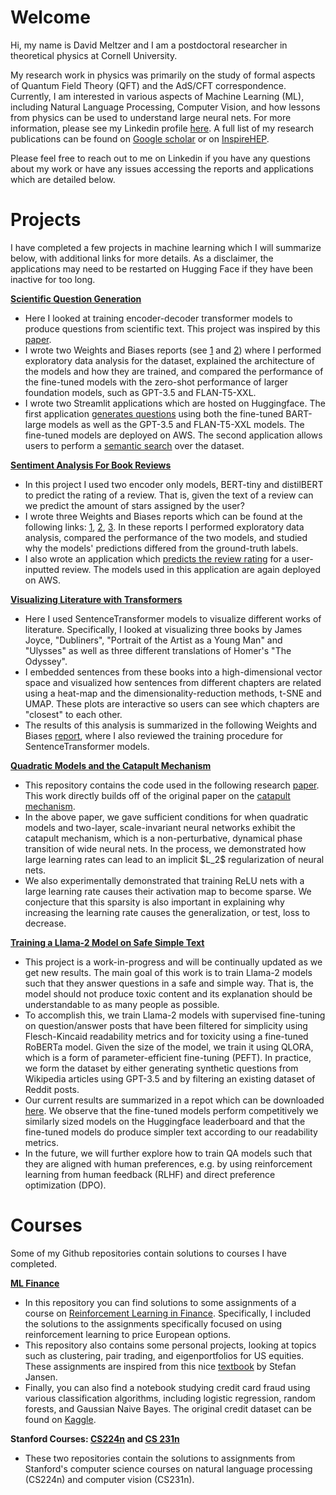 # Welcome

Hi, my name is David Meltzer and I am a postdoctoral researcher in theoretical physics at Cornell University. 

My research work in physics was primarily on the study of formal aspects of Quantum Field Theory (QFT) and the AdS/CFT correspondence. Currently, I am interested in various aspects of Machine Learning (ML), including Natural Language Processing, Computer Vision, and how lessons from physics can be used to understand large neural nets. For more information, please see my Linkedin profile <a href="https://www.linkedin.com/in/david-meltzer-12a72162/">here</a>. A full list of my research publications can be found on <a href="https://scholar.google.com/citations?hl=en&user=jkez7jMAAAAJ">Google scholar</a> or on <a href="https://inspirehep.net/authors/1430989?ui-citation-summary=true">InspireHEP</a>. 

Please feel free to reach out to me on Linkedin if you have any questions about my work or have any issues accessing the reports and applications which are detailed below.

# Projects

I have completed a few projects in machine learning which I will summarize below, with additional links for more details. As a disclaimer, the applications may need to be restarted on Hugging Face if they have been inactive for too long.

<a href="https://github.com/david-meltzer/Longform-Question-Generation">**Scientific Question Generation**</a>
<ul>
 <li>Here I looked at training encoder-decoder transformer models to produce questions from scientific text. This project was inspired by this <a href="https://arxiv.org/abs/2210.11536">paper</a>.</li>
 <li>I wrote two Weights and Biases reports (see <a href="https://wandb.ai/dmeltzer/Question_Generation/reports/Exploratory-Data-Analysis-for-r-AskScience--Vmlldzo0MjQwODg1?accessToken=fndbu2ar26mlbzqdphvb819847qqth2bxyi4hqhugbnv97607mj01qc7ed35v6w8">1</a> and <a href="https://api.wandb.ai/links/dmeltzer/7an677es">2</a>) where I performed exploratory data analysis for the dataset, explained the architecture of the models and how they are trained, and compared the performance of the fine-tuned models with the zero-shot performance of larger foundation models, such as GPT-3.5 and FLAN-T5-XXL.
 </li>
 <li>
  I wrote two Streamlit applications which are hosted on Huggingface. The first application <a href="https://huggingface.co/spaces/dhmeltzer/qg_generation">generates questions</a> using both the fine-tuned BART-large models as well as the GPT-3.5 and FLAN-T5-XXL models. The fine-tuned models are deployed on AWS. The second application allows users to perform a <a href="https://huggingface.co/spaces/dhmeltzer/semantic">semantic search</a> over the dataset.
 </li>
</ul>

<a href="https://github.com/david-meltzer/Goodreads-Sentiment-Analysis">**Sentiment Analysis For Book Reviews**</a>
<ul>
 <li>In this project I used two encoder only models, BERT-tiny and distilBERT to predict the rating of a review. That is, given the text of a review can we predict the amount of stars assigned by the user?</li>
 <li> I wrote three Weights and Biases reports which can be found at the following links: <a href="https://api.wandb.ai/links/dmeltzer/ilnx2o0v">1</a>, <a href="https://api.wandb.ai/links/dmeltzer/s840cljt">2</a>, <a href="https://wandb.ai/dmeltzer/mlops-course-assgn3/reports/Goodreads-Reviews-Week-3--VmlldzozNzYxODkz">3</a>. In these reports I performed exploratory data analysis, compared the performance of the two models, and studied why the models' predictions differed from the ground-truth labels.</li>
 <li> I also wrote an application which <a href="https://huggingface.co/spaces/dhmeltzer/Sentiment-of-Book-Reviews">predicts the review rating</a> for a user-inputted review. The models used in this application are again deployed on AWS.</li>
</ul>

<a href="https://github.com/david-meltzer/gutenberg">**Visualizing Literature with Transformers**</a>
<ul>
 <li>Here I used SentenceTransformer models to visualize different works of literature. Specifically, I looked at visualizing three books by James Joyce, "Dubliners", "Portrait of the Artist as a Young Man" and "Ulysses" as well as three different translations of Homer's "The Odyssey".</li>
 <li>I embedded sentences from these books into a high-dimensional vector space and visualized how sentences from different chapters are related using a heat-map and the dimensionality-reduction methods, t-SNE and UMAP. These plots are interactive so users can see which chapters are "closest" to each other. </li>
 <li>The results of this analysis is summarized in the following Weights and Biases <a href="https://wandb.ai/dmeltzer/gutenberg/reports/Visualizing-Literature-using-AI--Vmlldzo1NzU5NjU0?accessToken=bl2wzwn60hdzls6uhpk83npcg0ks8h7tpo4udf3tc59cdr14qxt2qbsv0ccjc5r5">report</a>, where I also reviewed the training procedure for SentenceTransformer models. </li>
</ul>

<a href="https://github.com/david-meltzer/quadratic_model">**Quadratic Models and the Catapult Mechanism**</a>
<ul>
 <li>This repository contains the code used in the following research <a href="https://arxiv.org/abs/2301.07737">paper</a>. This work directly builds off of the original paper on the <a href="https://arxiv.org/abs/2003.02218">catapult mechanism</a>.</li>
 <li>In the above paper, we gave sufficient conditions for when quadratic models and two-layer, scale-invariant neural networks exhibit the catapult mechanism, which is a non-perturbative, dynamical phase transition of wide neural nets. In the process, we demonstrated how large learning rates can lead to an implicit $L_2$ regularization of neural nets.</li>
 <li>We also experimentally demonstrated that training ReLU nets with a large learning rate causes their activation map to become sparse. We conjecture that this sparsity is also important in explaining why increasing the learning rate causes the generalization, or test, loss to decrease.</li>
</ul>

<a href="https://github.com/david-meltzer/LLMs">**Training a Llama-2 Model on Safe Simple Text**</a>
<ul>
 <li>
  This project is a work-in-progress and will be continually updated as we get new results. The main goal of this work is to train Llama-2 models such that they answer questions in a safe and simple way. That is, the model should not produce toxic content and its explanation should be understandable to as many people as possible.
 </li>
 <li>
  To accomplish this, we train Llama-2 models with supervised fine-tuning on question/answer posts that have been filtered for simplicity using Flesch-Kincaid readability metrics and for toxicity using a fine-tuned RoBERTa model. Given the size of the model, we train it using QLORA, which is a form of parameter-efficient fine-tuning (PEFT). In practice, we form the dataset by either generating synthetic questions from Wikipedia articles using GPT-3.5 and by filtering an existing dataset of Reddit posts.
 </li>
 <li>Our current results are summarized in a repot which can be downloaded <a href="https://github.com/david-meltzer/LLMs/blob/main/report/summary.pdf">here</a>. We observe that the fine-tuned models perform competitively we similarly sized models on the Huggingface <a="https://huggingface.co/spaces/HuggingFaceH4/open_llm_leaderboard">leaderboard</a> and that the fine-tuned models do produce simpler text according to our readability metrics.</li>
 <li> In the future, we will further explore how to train QA models such that they are aligned with human preferences, e.g. by using reinforcement learning from human feedback (RLHF) and direct preference optimization (DPO).</li>
</ul>

# Courses

Some of my Github repositories contain solutions to courses I have completed. 

<a href="https://github.com/david-meltzer/ML_finance">**ML Finance**</a>

<ul>
 <li>In this repository you can find solutions to some assignments of a course on <a href="https://www.coursera.org/learn/reinforcement-learning-in-finance?specialization=machine-learning-reinforcement-finance">Reinforcement Learning in Finance</a>. Specifically, I included the solutions to the assignments specifically focused on using reinforcement learning to price European options.</li>
 <li>This repository also contains some personal projects, looking at topics such as clustering, pair trading, and eigenportfolios for US equities. These assignments are inspired from this nice <a href="https://www.amazon.com/Machine-Learning-Algorithmic-Trading-alternative/dp/1839217715">textbook</a> by Stefan Jansen.</li>
 <li>Finally, you can also find a notebook studying credit card fraud using various classification algorithms, including logistic regression, random forests, and Gaussian Naive Bayes. The original credit dataset can be found on <a href="https://www.kaggle.com/datasets/mlg-ulb/creditcardfraud">Kaggle</a>.</li>
</ul>

**Stanford Courses: <a href="https://github.com/david-meltzer/CS_224n">CS224n</a> and <a href="https://github.com/david-meltzer/CS_231n">CS 231n</a>**
<ul>
 <li>
  These two repositories contain the solutions to assignments from Stanford's computer science courses on natural language processing (CS224n) and computer vision (CS231n).
 </li>
</ul>
 
<!--
**david-meltzer/david-meltzer** is a ✨ _special_ ✨ repository because its `README.md` (this file) appears on your GitHub profile.

Here are some ideas to get you started:

- 🔭 I’m currently working on ...
- 🌱 I’m currently learning ...
- 👯 I’m looking to collaborate on ...
- 🤔 I’m looking for help with ...
- 💬 Ask me about ...
- 📫 How to reach me: ...
- 😄 Pronouns: ...
- ⚡ Fun fact: ...
-->
